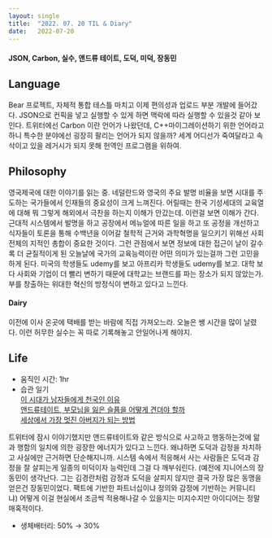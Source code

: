 ```yaml
---
layout:	single
title:	"2022. 07. 20 TIL & Diary"
date:	2022-07-20
---
```


  #### JSON, Carbon, 실수, 앤드류 테이트, 도덕, 미덕, 장동민

## Language  

Bear 프로젝트, 자체적 통합 테스틀 마치고 이제 편의성과 업로드 부분 개발에 들어갔다. JSON으로 컨픽을 넣고 실행할 수 있게 하면 맥락에 따라 실행할 수 있을것 같아 보인다. 트위터에선 Carbon 이란 언어가 나왔던데, C++마이그레이션하기 위한 언어라고 하니 특수한 분야에선 굉장히 팔리는 언어가 되지 않을까? 세계 어디선가 죽여달라고 속삭이고 있을 레거시가 되지 못해 헌역인 프로그램을 위하여.

## Philosophy  

영국제국에 대한 이야기를 읽는 중. 네덜란드와 영국의 주요 발명 비율을 보면 시대를 주도하는 국가들에서 인재들의 중요성이 크게 느껴진다. 어릴때는 한국 기성세대의 교육열에 대해 뭐 그렇게 해외에서 극찬을 하는지 이해가 안갔는데. 이런걸 보면 이해가 간다. 근대적 시스템에서 발명을 하고 공장에서 메뉴얼에 따른 일을 하고 또 공정을 개선하고 식자들이 토론을 통해 수백년을 이어갈 철학적 근거와 과학혁명을 일으키기 위해선 사회 전체의 지적인 총합이 중요한 것이다. 그런 관점에서 보면 정보에 대한 접근이 날이 갈수록 더 균질적이게 된 오늘날에 국가의 교육능력이란 어떤 의미가 있는걸까 그런 고민을 하게 된다. 미국의 학생들도 udemy를 보고 아프리카 학생들도 udemy를 보고. 대학 보다 사회와 기업이 더 빨리 변하기 때문에 대학교는 브랜드를 파는 장소가 되지 않았는가. 부를 창출하는 위대한 혁신의 방정식이 변하고 있다고 느낀다.

#### Dairy

이전에 이사 온곳에 택배를 받는 바람에 직접 가져오느라. 오늘은 쌩 시간을 많이 날렸다. 이런 허무한 실수는 꼭 따로 기록해놓고 안일어나게 해야지.

## Life  

- 움직인 시간: 1hr  
- 습관 일기  
[이 시대가 남자들에게 천국인 이유](https://www.youtube.com/watch?v=yoiyZIIL-AI "이 시대가 남자들에게 천국인 이유")  
[앤드류테이트, 부모님을 잃은 슬픔을 어떻게 견뎌야 할까](https://www.youtube.com/watch?v=mOx3dtRk-xo "앤드류테이트, 부모님을 잃은 슬픔을 어떻게 견뎌야 할까")  
[세상에서 가장 멋진 아버지가 되는 방법](https://www.youtube.com/watch?v=Rt-mfGaYY4Q "세상에서 가장 멋진 아버지가 되는 방법")

트위터에 잠시 이야기했지만 앤드류테이트와 같은 방식으로 사고하고 행동하는것에 앎과 행함의 일치에 의한 굉장한 에너지가 있다고 느낀다. 왜냐하면 도덕과 감정을 차치하고 사실에만 근거하면 단순해지니까. 시스템 속에서 적응해서 사는 사람들은 도덕과 감정을 잘 살피는게 일종의 미덕이자 능력인데 그걸 다 깨부숴린다. (예전에 지니어스의 장동민이 생각난다. 그는 김경란처럼 감정과 도덕을 살피지 않지만 결국 가장 많은 동맹을 얻은건 장동민이었다. 팩트에 기반한 파트너십이냐 정의와 감정에 기반하는 커뮤니티냐) 어떻게 이걸 현실에서 조금씩 적용해나갈 수 있을지는 미지수지만 아이디어는 정말 매혹적이다.

- 생체배터리: 50% → 30%

  
